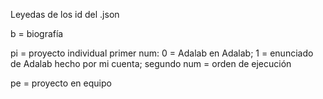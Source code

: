 Leyedas de los id del .json

b = biografía

pi = proyecto individual
primer num: 0 = Adalab en Adalab; 1 = enunciado de Adalab hecho por mi cuenta;
segundo num = orden de ejecución

pe = proyecto en equipo
